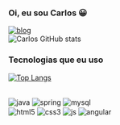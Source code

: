 ### Oi, eu sou Carlos 😀
[![blog](https://img.shields.io/badge/LinkedIn-0077B5?style=for-the-badge&logo=linkedin&logoColor=white)](https://www.linkedin.com/in/carloscamposs01/)<br/>
![Carlos GitHub stats](https://github-readme-stats.vercel.app/api?username=carlosm006gc&show_icons=true&theme=radical)

### Tecnologias que eu uso
[![Top Langs](https://github-readme-stats.vercel.app/api/top-langs/?username=carlosm006gc)](https://github.com/anuraghazra/github-readme-stats)
<div style="display: inline block"><br/>
    <img align="center" alt="java" src="https://img.shields.io/badge/Java-ED8B00?style=for-the-badge&logo=java&logoColor=white"/>
    <img align="center" alt="spring" src="https://img.shields.io/badge/Spring-6DB33F?style=for-the-badge&logo=spring&logoColor=white"/>
    <img align="center" alt="mysql" src="https://img.shields.io/badge/MySQL-00000F?style=for-the-badge&logo=mysql&logoColor=white"/><br/>
    <img align="center" alt="html5" src="https://img.shields.io/badge/HTML5-E34F26?style=for-the-badge&logo=html5&logoColor=white"/>
    <img align="center" alt="css3" src="https://img.shields.io/badge/CSS3-1572B6?style=for-the-badge&logo=css3&logoColor=white"/>
    <img align="center" alt="js" src="https://img.shields.io/badge/JavaScript-F7DF1E?style=for-the-badge&logo=javascript&logoColor=black"/>
    <img align="center" alt="angular"src="https://img.shields.io/badge/Angular-DD0031?style=for-the-badge&logo=angular&logoColor=white"/>
</div>

